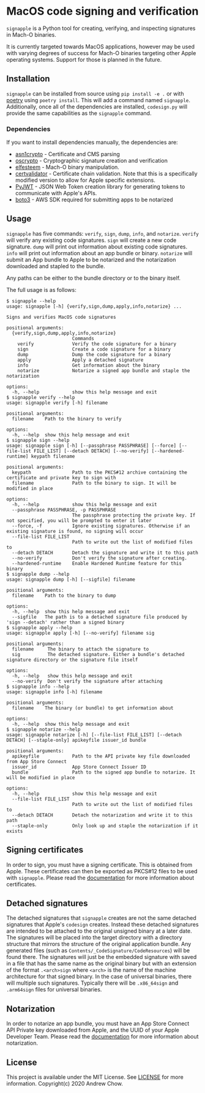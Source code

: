 # MacOS code signing and verification

`signapple` is a Python tool for creating, verifying, and inspecting signatures in Mach-O binaries.

It is currently targeted towards MacOS applications, however may be used with varying degrees of success for Mach-O binaries targeting other Apple operating systems.
Support for those is planned in the future.

## Installation

`signapple` can be installed from source using `pip install -e .` or with [poetry](https://python-poetry.org/) using `poetry install`.
This will add a command named `signapple`.
Additionally, once all of the dependencies are installed, `codesign.py` will provide the same capabilities as the `signapple` command.

### Dependencies

If you want to install dependencies manually, the dependencies are:
* [asn1crypto](https://github.com/wbond/asn1crypto/) - Certificate and CMS parsing
* [oscrypto](https://github.com/wbond/oscrypto/) - Cryptographic signature creation and verification
* [elfesteem](https://github.com/LRGH/elfesteem) - Mach-O binary manipulation.
* [certvalidator](https://github.com/achow101/certvalidator/tree/allow-more-criticals) - Certificate chain validation. Note that this is a specifically modified version to allow for Apple specific extensions.
* [PyJWT](https://github.com/jpadilla/pyjwt) - JSON Web Token creation library for generating tokens to communicate with Apple's APIs.
* [boto3](https://github.com/boto/boto3) - AWS SDK required for submitting apps to be notarized

## Usage

`signapple` has five commands: `verify`, `sign`, `dump`, `info`, and `notarize`.
`verify` will verify any existing code signatures.
`sign` will create a new code signature.
`dump` will print out information about existing code signatures.
`info` will print out information about an app bundle or binary.
`notarize` will submit an App bundle to Apple to be notarized and the notarization downloaded and stapled to the bundle.

Any paths can be either to the bundle directory or to the binary itself.

The full usage is as follows:
```
$ signapple --help
usage: signapple [-h] {verify,sign,dump,apply,info,notarize} ...

Signs and verifies MacOS code signatures

positional arguments:
  {verify,sign,dump,apply,info,notarize}
                        Commands
    verify              Verify the code signature for a binary
    sign                Create a code signature for a binary
    dump                Dump the code signature for a binary
    apply               Apply a detached signature
    info                Get information about the binary
    notarize            Notarize a signed app bundle and staple the notarization

options:
  -h, --help            show this help message and exit
$ signapple verify --help
usage: signapple verify [-h] filename

positional arguments:
  filename    Path to the binary to verify

options:
  -h, --help  show this help message and exit
$ signapple sign --help
usage: signapple sign [-h] [--passphrase PASSPHRASE] [--force] [--file-list FILE_LIST] [--detach DETACH] [--no-verify] [--hardened-runtime] keypath filename

positional arguments:
  keypath               Path to the PKCS#12 archive containing the certificate and private key to sign with
  filename              Path to the binary to sign. It will be modified in place

options:
  -h, --help            show this help message and exit
  --passphrase PASSPHRASE, -p PASSPHRASE
                        The passphrase protecting the private key. If not specified, you will be prompted to enter it later
  --force, -f           Ignore existing signatures. Otherwise if an existing signature is found, no signing will occur
  --file-list FILE_LIST
                        Path to write out the list of modified files to
  --detach DETACH       Detach the signature and write it to this path
  --no-verify           Don't verify the signature after creating.
  --hardened-runtime    Enable Hardened Runtime feature for this binary
$ signapple dump --help
usage: signapple dump [-h] [--sigfile] filename

positional arguments:
  filename    Path to the binary to dump

options:
  -h, --help  show this help message and exit
  --sigfile   The path is to a detached signature file produced by 'sign --detach' rather than a signed binary
$ signapple apply --help
usage: signapple apply [-h] [--no-verify] filename sig

positional arguments:
  filename     The binary to attach the signature to
  sig          The detached signature. Either a bundle's detached signature directory or the signature file itself

options:
  -h, --help   show this help message and exit
  --no-verify  Don't verify the signature after attaching
$ signapple info --help
usage: signapple info [-h] filename

positional arguments:
  filename    The binary (or bundle) to get information about

options:
  -h, --help  show this help message and exit
$ signapple notarize --help
usage: signapple notarize [-h] [--file-list FILE_LIST] [--detach DETACH] [--staple-only] apikeyfile issuer_id bundle

positional arguments:
  apikeyfile            Path to the API private key file downloaded from App Store Connect
  issuer_id             App Store Connect Issuer ID
  bundle                Path to the signed app bundle to notarize. It will be modified in place

options:
  -h, --help            show this help message and exit
  --file-list FILE_LIST
                        Path to write out the list of modified files to
  --detach DETACH       Detach the notarization and write it to this path
  --staple-only         Only look up and staple the notarization if it exists
```

## Signing certificates

In order to sign, you must have a signing certificate.
This is obtained from Apple.
These certificates can then be exported as PKCS#12 files to be used with `signapple`.
Please read the [documentation](docs/certificates.md) for more information about certificates.

## Detached signatures

The detached signatures that `signapple` creates are not the same detached signatures that Apple's `codesign` creates.
Instead these detached signatures are intended to be attached to the original unsigned binary at a later date.
The signatures will be placed into the target directory with a directory structure that mirrors the structure of the original application bundle.
Any generated files (such as `Contents/_CodeSignature/CodeResources`) will be found there.
The signatures will just be the embedded signature with saved in a file that has the same name as the original binary but with an extension of the format `.<arch>sign` where `<arch>` is the name of the machine architecture for that signed binary.
In the case of universal binaries, there will multiple such signatures.
Typically there will be `.x86_64sign` and `.arm64sign` files for universal binaries.

## Notarization

In order to notarize an app bundle, you must have an App Store Connect API Private key downloaded from Apple, and the UUID of your Apple Developer Team.
Please read the [documentation](docs/notarization.md) for more information about notarization.

## License

This project is available under the MIT License. See [LICENSE](LICENSE) for more information. Copyright(c) 2020 Andrew Chow.
